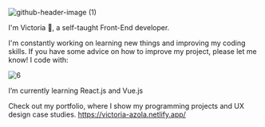 ![github-header-image (1)](https://github.com/VickyAzola/VickyAzola/assets/116470398/e2ba7967-910c-4692-899a-a525353a2600)

I'm Victoria 🤗, a self-taught Front-End developer. 

I'm constantly working on learning new things and improving my coding skills. If you have some advice on how to improve my project, please let me know!
I code with: 

![6](https://github.com/VickyAzola/VickyAzola/assets/116470398/5019beb1-bfbf-444d-9636-acd7eaa8c06d)


I’m currently learning React.js and Vue.js

Check out my portfolio, where I show my programming projects and UX design case studies.
https://victoria-azola.netlify.app/

<!--

**VickyAzola/VickyAzola** is a ✨ _special_ ✨ repository because its `README.md` (this file) appears on your GitHub profile.

Here are some ideas to get you started:

- 🔭 I’m currently working on ...
- 🌱 I’m currently learning ...
- 👯 I’m looking to collaborate on ...
- 🤔 I’m looking for help with ...
- 💬 Ask me about ...
- 📫 How to reach me: ...
- 😄 Pronouns: ...
- ⚡ Fun fact: ...
-->
